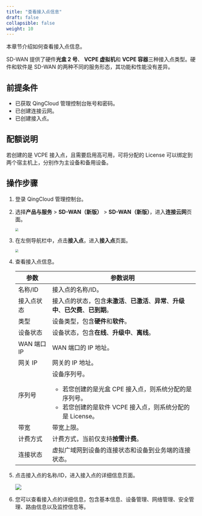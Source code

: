 ```yaml
---
title: "查看接入点信息"
draft: false
collapsible: false
weight: 10
---
```


本章节介绍如何查看接入点信息。

SD-WAN 提供了硬件**光盒 2 号**、 **VCPE 虚拟机**和 **VCPE 容器**三种接入点类型。硬件和软件是 SD-WAN 的两种不同的服务形态，其功能和性能没有差异。

## 前提条件

- 已获取 QingCloud 管理控制台账号和密码。
- 已创建连接云网。
- 已创建接入点。

## 配额说明

若创建的是 VCPE 接入点，且需要启用高可用，可将分配的 License 可以绑定到两个宿主机上，分别作为主设备和备用设备。

## 操作步骤

1. 登录 QingCloud 管理控制台。

2. 选择**产品与服务** > **SD-WAN（新版）** > **SD-WAN（新版）**，进入**连接云网**页面。

   <img src="../../../_images/qs_cloud_network.png" style="zoom:50%;" />

3. 在左侧导航栏中，点击**接入点**，进入**接入点**页面。

   <img src="../../../_images/qs_light_access.png" style="zoom:50%;" />

4. 查看接入点信息。

   | 参数        | 参数说明                                                     |
   | ----------- | ------------------------------------------------------------ |
   | 名称/ID     | 接入点的名称/ID。                                            |
   | 接入点状态  | 接入点的状态，包含**未激活**、**已激活**、**异常**、**升级中**、**已欠费**、**已到期**。 |
   | 类型        | 设备类型，包含**硬件**和**软件**。                           |
   | 设备状态    | 设备状态，包含**在线**、**升级中**、**离线**。               |
   | WAN 端口 IP | WAN 端口的 IP 地址。                                         |
   | 网关 IP     | 网关的 IP 地址。                                             |
   | 序列号      | 设备序列号。<ul><li>若您创建的是光盒 CPE 接入点，则系统分配的是序列号。</li><li>若您创建的是软件 VCPE 接入点，则系统分配的是 License。</li></ul> |
   | 带宽        | 带宽上限。                                                   |
   | 计费方式    | 计费方式，当前仅支持**按需计费**。                           |
   | 连接状态    | 虚拟广域网到设备的连接状态和设备到业务端的连接状态。         |

6. 点击接入点的名称/ID，进入接入点的详细信息页面。

   ![](../../../_images/um_point_details.png)
   
6. 您可以查看接入点的详细信息，包含基本信息、设备管理、网络管理、安全管理、路由信息以及监控信息等。

